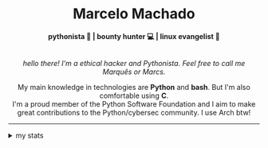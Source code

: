 <h1 align="center"> Marcelo Machado </h1> <!-- <img src="https://tryhackme-badges.s3.amazonaws.com/mmaachado.png" alt="TryHackMe"> -->
    
<div align="center">
<b>pythonista 🐍 | bounty hunter 💻 | linux evangelist 🐧</b>
<br>
<br>

<i>hello there! I'm a ethical hacker and Pythonista. Feel free to call me Marquês or Marcs.</i>

<p>

My main knowledge in technologies are **Python** and **bash**. But I'm also comfortable using **C**. <br/>
I'm a proud member of the Python Software Foundation and I aim to make great contributions to the Python/cybersec community. I use Arch btw!
</p>

</div>

---

<details closed>    
<summary>my stats</summary>

<!--START_SECTION:waka-->
**I'm a Night 🦉** 

```text
🌞 Morning    16 commits     █░░░░░░░░░░░░░░░░░░░░░░░░   5.78% 
🌆 Daytime    102 commits    █████████░░░░░░░░░░░░░░░░   36.82% 
🌃 Evening    142 commits    ████████████░░░░░░░░░░░░░   51.26% 
🌙 Night      17 commits     █░░░░░░░░░░░░░░░░░░░░░░░░   6.14%

```


📊 **This Week I Spent My Time On** 

```text
⌚︎ Time Zone: America/Sao_Paulo

💬 Programming Languages: 
HTML                     21 mins             ████████████░░░░░░░░░░░░░   49.04% 
Python                   13 mins             ███████░░░░░░░░░░░░░░░░░░   30.99% 
TOML                     4 mins              ██░░░░░░░░░░░░░░░░░░░░░░░   11.04% 
CSS                      2 mins              █░░░░░░░░░░░░░░░░░░░░░░░░   4.76% 
Other                    1 min               █░░░░░░░░░░░░░░░░░░░░░░░░   3.83%

🔥 Editors: 
VS Code                  43 mins             █████████████████████████   100.0%

💻 Operating System: 
Linux                    23 mins             █████████████░░░░░░░░░░░░   53.84% 
Windows                  19 mins             ███████████░░░░░░░░░░░░░░   46.16%

```


 Last Updated on 19/09/2024
<!--END_SECTION:waka-->

<!-- <div>
        <a target="_blank" rel="noopener noreferrer" href="https://github.com/mmaachado?tab=repositories"><img src="https://github-readme-stats.vercel.app/api/top-langs/?username=mmaachado&hide=html,css,swift,ruby&langs_count=6&hide_border=true&layout=compact&show_icons=true&line_height=10&theme=transparent&title_color=4a86d1&custom_title=favourite%20languages"
       alt="most used languages" align="right"></a>
     <a target="_blank" rel="noopener noreferrer" href="https://wakatime.com/@mmachado"><img width="400rem" src="https://github-readme-stats.vercel.app/api/wakatime?username=mmachado&theme=transparent&hide_border=true&hide=markdown,html,css,text,other,yaml,json,prolog,dart,docker,xml,gitconfig,TSQL&hide_title=true&line_height=50&langs_count=4&layout=default" alt="wakatime stats" align="left" /></a> 
        

</div>

 <img src="https://raw.githubusercontent.com/MicaelliMedeiros/micaellimedeiros/master/image/computer-illustration.png" min-width="400px" max-width="400px" width="400px" align="right" alt="computer-illustration.png"> -->
<!-- [![Buy me a coffee](https://img.shields.io/badge/Buy%20Me%20a%20Coffee-ffdd00?style=for-the-badge&logo=buy-me-a-coffee&logoColor=black)](https://www.buymeacoffee.com/anticodingclub) -->

</details>
